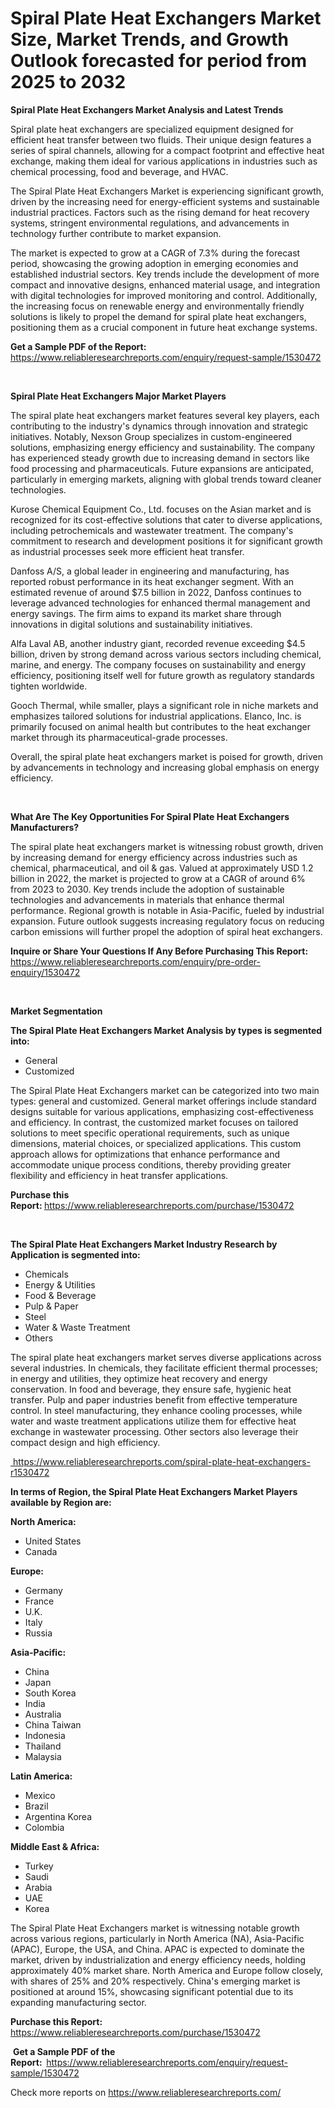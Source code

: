 <p><h1>Spiral Plate Heat Exchangers Market Size, Market Trends, and Growth Outlook forecasted for period from 2025 to 2032</h1></p><p><strong>Spiral Plate Heat Exchangers Market Analysis and Latest Trends</strong></p>
<p><p>Spiral plate heat exchangers are specialized equipment designed for efficient heat transfer between two fluids. Their unique design features a series of spiral channels, allowing for a compact footprint and effective heat exchange, making them ideal for various applications in industries such as chemical processing, food and beverage, and HVAC. </p><p>The Spiral Plate Heat Exchangers Market is experiencing significant growth, driven by the increasing need for energy-efficient systems and sustainable industrial practices. Factors such as the rising demand for heat recovery systems, stringent environmental regulations, and advancements in technology further contribute to market expansion. </p><p>The market is expected to grow at a CAGR of 7.3% during the forecast period, showcasing the growing adoption in emerging economies and established industrial sectors. Key trends include the development of more compact and innovative designs, enhanced material usage, and integration with digital technologies for improved monitoring and control. Additionally, the increasing focus on renewable energy and environmentally friendly solutions is likely to propel the demand for spiral plate heat exchangers, positioning them as a crucial component in future heat exchange systems.</p></p>
<p><strong>Get a Sample PDF of the Report:&nbsp;</strong> <a href="https://www.reliableresearchreports.com/enquiry/request-sample/1530472?utm_campaign=2652&utm_medium=2&utm_source=Github&utm_content=ia&utm_term=09042025&utm_id=spiral-plate-heat-exchangers">https://www.reliableresearchreports.com/enquiry/request-sample/1530472</a></p>
<p>&nbsp;</p>
<p><strong>Spiral Plate Heat Exchangers Major Market Players</strong></p>
<p><p>The spiral plate heat exchangers market features several key players, each contributing to the industry's dynamics through innovation and strategic initiatives. Notably, Nexson Group specializes in custom-engineered solutions, emphasizing energy efficiency and sustainability. The company has experienced steady growth due to increasing demand in sectors like food processing and pharmaceuticals. Future expansions are anticipated, particularly in emerging markets, aligning with global trends toward cleaner technologies.</p><p>Kurose Chemical Equipment Co., Ltd. focuses on the Asian market and is recognized for its cost-effective solutions that cater to diverse applications, including petrochemicals and wastewater treatment. The company's commitment to research and development positions it for significant growth as industrial processes seek more efficient heat transfer.</p><p>Danfoss A/S, a global leader in engineering and manufacturing, has reported robust performance in its heat exchanger segment. With an estimated revenue of around $7.5 billion in 2022, Danfoss continues to leverage advanced technologies for enhanced thermal management and energy savings. The firm aims to expand its market share through innovations in digital solutions and sustainability initiatives.</p><p>Alfa Laval AB, another industry giant, recorded revenue exceeding $4.5 billion, driven by strong demand across various sectors including chemical, marine, and energy. The company focuses on sustainability and energy efficiency, positioning itself well for future growth as regulatory standards tighten worldwide.</p><p>Gooch Thermal, while smaller, plays a significant role in niche markets and emphasizes tailored solutions for industrial applications. Elanco, Inc. is primarily focused on animal health but contributes to the heat exchanger market through its pharmaceutical-grade processes.</p><p>Overall, the spiral plate heat exchangers market is poised for growth, driven by advancements in technology and increasing global emphasis on energy efficiency.</p></p>
<p>&nbsp;</p>
<p><strong>What Are The Key Opportunities For Spiral Plate Heat Exchangers Manufacturers?</strong></p>
<p><p>The spiral plate heat exchangers market is witnessing robust growth, driven by increasing demand for energy efficiency across industries such as chemical, pharmaceutical, and oil & gas. Valued at approximately USD 1.2 billion in 2022, the market is projected to grow at a CAGR of around 6% from 2023 to 2030. Key trends include the adoption of sustainable technologies and advancements in materials that enhance thermal performance. Regional growth is notable in Asia-Pacific, fueled by industrial expansion. Future outlook suggests increasing regulatory focus on reducing carbon emissions will further propel the adoption of spiral heat exchangers.</p></p>
<p><strong>Inquire or Share Your Questions If Any Before Purchasing This Report:</strong> <a href="https://www.reliableresearchreports.com/enquiry/pre-order-enquiry/1530472?utm_campaign=2652&utm_medium=2&utm_source=Github&utm_content=ia&utm_term=09042025&utm_id=spiral-plate-heat-exchangers">https://www.reliableresearchreports.com/enquiry/pre-order-enquiry/1530472</a></p>
<p>&nbsp;</p>
<p><strong>Market Segmentation</strong></p>
<p><strong>The Spiral Plate Heat Exchangers Market Analysis by types is segmented into:</strong></p>
<p><ul><li>General</li><li>Customized</li></ul></p>
<p><p>The Spiral Plate Heat Exchangers market can be categorized into two main types: general and customized. General market offerings include standard designs suitable for various applications, emphasizing cost-effectiveness and efficiency. In contrast, the customized market focuses on tailored solutions to meet specific operational requirements, such as unique dimensions, material choices, or specialized applications. This custom approach allows for optimizations that enhance performance and accommodate unique process conditions, thereby providing greater flexibility and efficiency in heat transfer applications.</p></p>
<p><strong>Purchase this Report:&nbsp;</strong><a href="https://www.reliableresearchreports.com/purchase/1530472?utm_campaign=2652&utm_medium=2&utm_source=Github&utm_content=ia&utm_term=09042025&utm_id=spiral-plate-heat-exchangers">https://www.reliableresearchreports.com/purchase/1530472</a></p>
<p>&nbsp;</p>
<p><strong>The Spiral Plate Heat Exchangers Market Industry Research by Application is segmented into:</strong></p>
<p><ul><li>Chemicals</li><li>Energy & Utilities</li><li>Food & Beverage</li><li>Pulp & Paper</li><li>Steel</li><li>Water & Waste Treatment</li><li>Others</li></ul></p>
<p><p>The spiral plate heat exchangers market serves diverse applications across several industries. In chemicals, they facilitate efficient thermal processes; in energy and utilities, they optimize heat recovery and energy conservation. In food and beverage, they ensure safe, hygienic heat transfer. Pulp and paper industries benefit from effective temperature control. In steel manufacturing, they enhance cooling processes, while water and waste treatment applications utilize them for effective heat exchange in wastewater processing. Other sectors also leverage their compact design and high efficiency.</p></p>
<p><a href="https://www.reliableresearchreports.com/spiral-plate-heat-exchangers-r1530472?utm_campaign=2652&utm_medium=2&utm_source=Github&utm_content=ia&utm_term=09042025&utm_id=spiral-plate-heat-exchangers">&nbsp;https://www.reliableresearchreports.com/spiral-plate-heat-exchangers-r1530472</a></p>
<p><strong>In terms of Region, the Spiral Plate Heat Exchangers Market Players available by Region are:</strong></p>
<p>
    <p> <strong> North America: </strong>
        <ul>
            <li>United States</li>
            <li>Canada</li>
        </ul>
        </p> 
    <p> <strong> Europe: </strong>
        <ul>
            <li>Germany</li>
            <li>France</li>
            <li>U.K.</li>
            <li>Italy</li>
            <li>Russia</li>
        </ul>
        </p> 
    <p> <strong> Asia-Pacific: </strong>
        <ul>
            <li>China</li>
            <li>Japan</li>
            <li>South Korea</li>
            <li>India</li>
            <li>Australia</li>
            <li>China Taiwan</li>
            <li>Indonesia</li>
            <li>Thailand</li>
            <li>Malaysia</li>
        </ul>
        </p> 
    <p> <strong> Latin America: </strong>
        <ul>
            <li>Mexico</li>
            <li>Brazil</li>
            <li>Argentina Korea</li>
            <li>Colombia</li>
        </ul>
        </p> 
    <p> <strong> Middle East & Africa: </strong>
        <ul>
            <li>Turkey</li>
            <li>Saudi</li>
            <li>Arabia</li>
            <li>UAE</li>
            <li>Korea</li>
        </ul>
    </p>
    </p>
<p><p>The Spiral Plate Heat Exchangers market is witnessing notable growth across various regions, particularly in North America (NA), Asia-Pacific (APAC), Europe, the USA, and China. APAC is expected to dominate the market, driven by industrialization and energy efficiency needs, holding approximately 40% market share. North America and Europe follow closely, with shares of 25% and 20% respectively. China's emerging market is positioned at around 15%, showcasing significant potential due to its expanding manufacturing sector.</p></p>
<p><strong>Purchase this Report: </strong><a href="https://www.reliableresearchreports.com/purchase/1530472?utm_campaign=2652&utm_medium=2&utm_source=Github&utm_content=ia&utm_term=09042025&utm_id=spiral-plate-heat-exchangers">https://www.reliableresearchreports.com/purchase/1530472</a></p>
<p>&nbsp;<strong>Get a Sample PDF of the Report:&nbsp;&nbsp;</strong><a href="https://www.reliableresearchreports.com/enquiry/request-sample/1530472?utm_campaign=2652&utm_medium=2&utm_source=Github&utm_content=ia&utm_term=09042025&utm_id=spiral-plate-heat-exchangers">https://www.reliableresearchreports.com/enquiry/request-sample/1530472</a></p>
<p><strong></strong></p>
<p>Check more reports on <a href="https://www.reliableresearchreports.com/?utm_campaign=2652&utm_medium=2&utm_source=Github&utm_content=ia&utm_term=09042025&utm_id=spiral-plate-heat-exchangers">https://www.reliableresearchreports.com/</a></p>